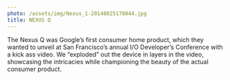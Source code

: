 ```yaml
---
photo: /assets/img/Nexus_1-20140825170844.jpg
title: NEXUS Q
---
```

<p>The Nexus Q was Google’s first consumer home product, which they wanted to unveil at San Francisco’s annual I/O Developer’s Conference with a kick ass video. We “exploded” out the device in layers in the video, showcasing the intricacies while championing the beauty of the actual consumer product.</p>